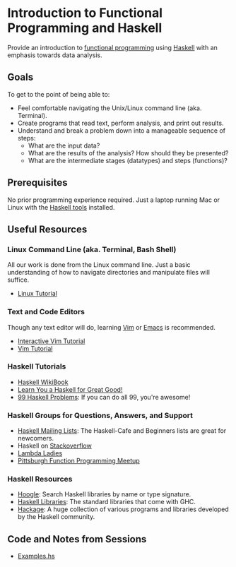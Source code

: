 # Introduction to Functional Programming and Haskell

Provide an introduction to
[functional programming](https://en.wikipedia.org/wiki/Functional_programming)
using [Haskell](http://haskell.org/) with an emphasis towards data analysis.

## Goals

To get to the point of being able to:

* Feel comfortable navigating the Unix/Linux command line (aka. Terminal).
* Create programs that read text, perform analysis, and print out results.
* Understand and break a problem down into a manageable sequence of steps:
  * What are the input data?
  * What are the results of the analysis?  How should they be presented?
  * What are the intermediate stages (datatypes) and steps (functions)?


## Prerequisites

No prior programming experience required.
Just a laptop running Mac or Linux with the [Haskell tools](http://www.haskell.org/downloads) installed.

## Useful Resources

### Linux Command Line (aka. Terminal, Bash Shell)

All our work is done from the Linux command line.  Just a basic understanding of 
how to navigate directories and manipulate files will suffice.

* [Linux Tutorial](http://ryanstutorials.net/linuxtutorial/)

### Text and Code Editors

Though any text editor will do, learning [Vim](http://www.vim.org/) or [Emacs](https://www.gnu.org/software/emacs/)
is recommended.

* [Interactive Vim Tutorial](http://www.openvim.com/)
* [Vim Tutorial](https://danielmiessler.com/study/vim/)

### Haskell Tutorials

* [Haskell WikiBook](https://en.wikibooks.org/wiki/Haskell)
* [Learn You a Haskell for Great Good!](http://learnyouahaskell.com/)
* [99 Haskell Problems](https://wiki.haskell.org/H-99:_Ninety-Nine_Haskell_Problems): If you can do all 99, you're awesome!

### Haskell Groups for Questions, Answers, and Support

* [Haskell Mailing Lists](https://www.haskell.org/haskellwiki/Mailing_lists): The Haskell-Cafe and Beginners lists are great for newcomers.
* Haskell on [Stackoverflow](http://stackoverflow.com/questions/tagged?tagnames=haskell)
* [Lambda Ladies](http://www.lambdaladies.com/)
* [Pittsburgh Function Programming Meetup](http://www.meetup.com/Pittsburgh-Functional-Programming-Meetup/)

### Haskell Resources

* [Hoogle](https://www.haskell.org/hoogle/): Search Haskell libraries by name or type signature.
* [Haskell Libraries](https://downloads.haskell.org/~ghc/latest/docs/html/libraries/index.html): The standard libraries that come with GHC.
* [Hackage](http://hackage.haskell.org/): A huge collection of various programs and libraries developed by the Haskell community.

## Code and Notes from Sessions

* [Examples.hs](https://github.com/tomahawkins/fp-intro/blob/master/Examples.hs)

